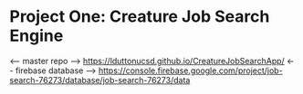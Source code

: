 # Project One: Creature Job Search Engine

<-- master repo -->
https://lduttonucsd.github.io/CreatureJobSearchApp/
<-- firebase database -->
https://console.firebase.google.com/project/job-search-76273/database/job-search-76273/data
